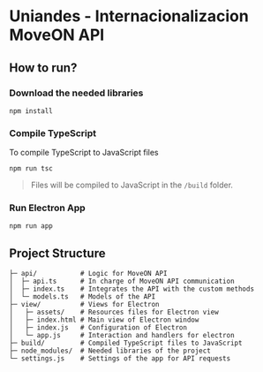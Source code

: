 # Uniandes - Internacionalizacion MoveON API

## How to run?

### Download the needed libraries
```
npm install
```

### Compile TypeScript
To compile TypeScript to JavaScript files
```
npm run tsc
```
> Files will be compiled to JavaScript in the `/build` folder.

### Run Electron App
```
npm run app
```

## Project Structure
```
├─ api/           # Logic for MoveON API
│  ├─ api.ts      # In charge of MoveON API communication 
│  ├─ index.ts    # Integrates the API with the custom methods
│  └─ models.ts   # Models of the API
├─ view/          # Views for Electron
│   ├─ assets/    # Resources files for Electron view
│   ├─ index.html # Main view of Electron window
│   ├─ index.js   # Configuration of Electron
│   └─ app.js     # Interaction and handlers for electron
├─ build/         # Compiled TypeScript files to JavaScript
├─ node_modules/  # Needed libraries of the project
└─ settings.js    # Settings of the app for API requests

```